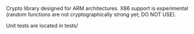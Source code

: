 Crypto library designed for ARM architectures.
X86 support is experimental (random functions are not cryptographically strong yet; DO NOT USE).

Unit tests are located in tests/
